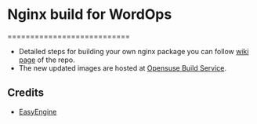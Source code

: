 # Nginx build for WordOps

===========================

* Detailed steps for building your own nginx package you can follow [wiki page](https://github.com/WordOps/nginx-build/wiki) of the repo.
* The new updated images are hosted at [Opensuse Build Service](https://build.opensuse.org/package/show/home:virtubox/nginx).

## Credits

* [EasyEngine](https://github.com/easyengine/easyengine)

